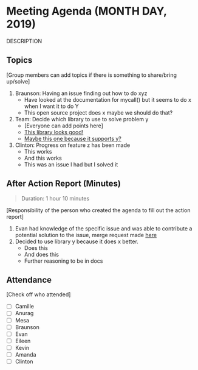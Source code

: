# Meeting Agenda (MONTH DAY, 2019)

DESCRIPTION

## Topics

[Group members can add topics if there is something to share/bring up/solve]

1. Braunson: Having an issue finding out how to do xyz
    - Have looked at the documentation for mycall() but it seems to do x when I want it to do Y
    - This open source project does x maybe we should do that?
2. Team: Decide which library to use to solve problem y
    - [Everyone can add points here]
    - [This library looks good!](http://random.cat)
    - [Maybe this one because it supports y?](http://random.dog)
3. Clinton: Progress on feature z has been made
    - This works
    - And this works
    - This was an issue I had but I solved it

## After Action Report (Minutes)

> Duration: 1 hour 10 minutes

[Responsibility of the person who created the agenda to fill out the action report]

1. Evan had knowledge of the specific issue and was able to contribute a potential solution to the issue, merge request made [here](https://google.com)
2. Decided to use library y because it does x better.
    - Does this
    - And does this
    - Further reasoning to be in docs

## Attendance

[Check off who attended]

- [ ] Camille
- [ ] Anurag
- [ ] Mesa
- [ ] Braunson
- [ ] Evan
- [ ] Eileen
- [ ] Kevin
- [ ] Amanda
- [ ] Clinton
